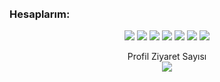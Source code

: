 

<br />
<br />

<h3>Hesaplarım:</h3>
<p align="center">
   <a href="https://discord.com/users/569230580743536652" target"blank_"><img src="https://img.shields.io/badge/discord%20-7289DA.svg?&style=for-the-badge&logo=discord&logoColor=white"></a>
    <a href="https://github.com/TugberkSenoyar" target"blank_"><img src="https://img.shields.io/badge/GitHub%20-191717.svg?&style=for-the-badge&logo=github&logoColor=white"></a>
   <a href="https://www.youtube.com/channel/UCD7bRhGxuAjCE7Rqr8f1gug" target"blank_"><img src="https://img.shields.io/badge/youtube%20-ff0000.svg?&style=for-the-badge&logo=youtube&logoColor=white"></a>
   <a href="https://steamcommunity.com/profiles/76561198995377783/" target"blank_"><img src="https://img.shields.io/badge/steam%20-171a21.svg?&style=for-the-badge&logo=steam&logoColor=white"></a>
<a href="https://open.spotify.com/user/gtpqq4cucl8i0seqm4xa4rpvv" target"blank_"><img src="https://img.shields.io/badge/Spotify%20-1ed760.svg?&style=for-the-badge&logo=spotify&logoColor=white"></a>
<a href="https://www.instagram.com/tugberk.senoyar/" target"blank_"><img src="https://img.shields.io/badge/INSTAGRAM%20-DC3175.svg?&style=for-the-badge&logo=instagram&logoColor=white"></a>
<a href="https://discord.gg/gBMc55z" target"blank_"><img src="https://img.shields.io/discord/623167382738960394?style=for-the-badge&color=ff69b4&label=Norex%27Bot%20Destek&logo=discord"></a>

</p>
<p align="center"> 
  Profil Ziyaret Sayısı<br>
  <img src="http://de1.nightservers.xyz:30816/sayac.svg" />
</p>


